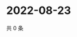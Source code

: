 # 2022-08-23

共 0 条

<!-- BEGIN WEIBO -->
<!-- 最后更新时间 Tue Aug 23 2022 02:19:24 GMT+0800 (China Standard Time) -->

<!-- END WEIBO -->
